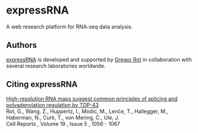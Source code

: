 # expressRNA

A web research platform for RNA-seq data analysis.

## Authors

[expressRNA](https://expressRNA.org) is developed and supported by [Gregor Rot](http://rotlab.info) in collaboration with several research laboratories worldwide.

## Citing expressRNA

[High-resolution RNA maps suggest common principles of splicing and polyadenylation regulation by TDP-43](http://www.cell.com/cell-reports/abstract/S2211-1247(17)30522-3)<br />
Rot, G., Wang, Z., Huppertz, I., Modic, M., Lenče, T., Hallegger, M., Haberman, N., Curk, T., von Mering, C., Ule, J.<br />
Cell Reports , Volume 19 , Issue 5 , 1056 - 1067
